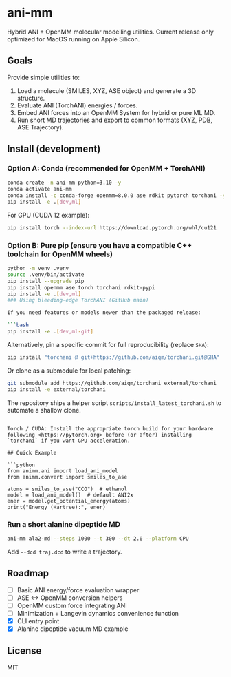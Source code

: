 # ani-mm

Hybrid ANI + OpenMM molecular modelling utilities.
Current release only optimized for MacOS running on Apple Silicon.

## Goals

Provide simple utilities to:

1. Load a molecule (SMILES, XYZ, ASE object) and generate a 3D structure.
2. Evaluate ANI (TorchANI) energies / forces.
3. Embed ANI forces into an OpenMM System for hybrid or pure ML MD.
4. Run short MD trajectories and export to common formats (XYZ, PDB, ASE Trajectory).

## Install (development)

### Option A: Conda (recommended for OpenMM + TorchANI)

```bash
conda create -n ani-mm python=3.10 -y
conda activate ani-mm
conda install -c conda-forge openmm=8.0.0 ase rdkit pytorch torchani -y
pip install -e .[dev,ml]
```

For GPU (CUDA 12 example):

```bash
pip install torch --index-url https://download.pytorch.org/whl/cu121
```

### Option B: Pure pip (ensure you have a compatible C++ toolchain for OpenMM wheels)

```bash
python -m venv .venv
source .venv/bin/activate
pip install --upgrade pip
pip install openmm ase torch torchani rdkit-pypi
pip install -e .[dev,ml]
### Using bleeding-edge TorchANI (GitHub main)

If you need features or models newer than the packaged release:

```bash
pip install -e .[dev,ml-git]
```

Alternatively, pin a specific commit for full reproducibility (replace `SHA`):

```bash
pip install "torchani @ git+https://github.com/aiqm/torchani.git@SHA"
```

Or clone as a submodule for local patching:

```bash
git submodule add https://github.com/aiqm/torchani external/torchani
pip install -e external/torchani
```

The repository ships a helper script `scripts/install_latest_torchani.sh` to automate a shallow clone.

```

Torch / CUDA: Install the appropriate torch build for your hardware following <https://pytorch.org> before (or after) installing `torchani` if you want GPU acceleration.

## Quick Example

```python
from animm.ani import load_ani_model
from animm.convert import smiles_to_ase

atoms = smiles_to_ase("CCO")  # ethanol
model = load_ani_model()  # default ANI2x
ener = model.get_potential_energy(atoms)
print("Energy (Hartree):", ener)
```

### Run a short alanine dipeptide MD

```bash
ani-mm ala2-md --steps 1000 --t 300 --dt 2.0 --platform CPU
```

Add `--dcd traj.dcd` to write a trajectory.

## Roadmap

- [ ] Basic ANI energy/force evaluation wrapper
- [ ] ASE <-> OpenMM conversion helpers
- [ ] OpenMM custom force integrating ANI
- [ ] Minimization + Langevin dynamics convenience function
- [x] CLI entry point
- [x] Alanine dipeptide vacuum MD example

## License

MIT
